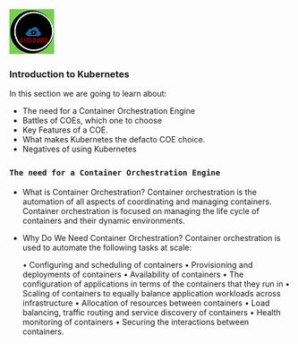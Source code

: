 <img src="../images/c4logo.png">

### Introduction to Kubernetes
In this section we are going to learn about:
* The need for a Container Orchestration Engine
* Battles of COEs, which one to choose
* Key Features of a COE.
* What makes Kubernetes the defacto COE choice.
* Negatives of using Kubernetes

### `The need for a Container Orchestration Engine`
- What is Container Orchestration?
  Container orchestration is the automation of all aspects of coordinating and managing containers. Container orchestration is focused on managing the life cycle of containers and their dynamic environments.

- Why Do We Need Container Orchestration?
  Container orchestration is used to automate the following tasks at scale:
  
    • Configuring and scheduling of containers
    • Provisioning and deployments of containers
    • Availability of containers
    • The configuration of applications in terms of the containers that they run in
    • Scaling of containers to equally balance application workloads across infrastructure
    • Allocation of resources between containers
    • Load balancing, traffic routing and service discovery of containers
    • Health monitoring of containers
    • Securing the interactions between containers.
